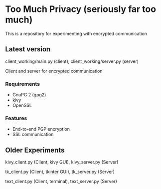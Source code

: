 # Too Much Privacy (seriously far too much)

This is a repository for experimenting with encrypted communication

## Latest version

client_working/main.py (client), client_working/server.py (server)

Client and server for encrypted communication

### Requirements

  - GnuPG 2 (gpg2)
  - kivy
  - OpenSSL

### Features

  - End-to-end PGP encryption
  - SSL communication


## Older Experiments

kivy_client.py (Client, kivy GUI), kivy_server.py (Server)

tk_client.py (Client, tkinter GUI), tk_server.py (Server)

text_client.py (Client, terminal), text_server.py (Server)
